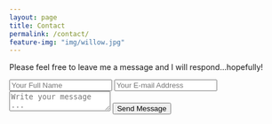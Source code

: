```yaml
---
layout: page
title: Contact
permalink: /contact/
feature-img: "img/willow.jpg"
---
```


Please feel free to leave me a message and I will respond...hopefully!

<form action="https://getsimpleform.com/messages?form_api_token=82e31b1e3477d49a1b80baba107e62f5" method="post">
  <!-- the redirect_to is optional, the form will redirect to the referrer on submission -->
  <input type='hidden' name='redirect_to' value='https://erinworth.github.io/thank-you/' />
  <input type='text' name='name' placeholder='Your Full Name' />
  <input type='email' name='email' placeholder='Your E-mail Address' />
  <textarea name='message' placeholder='Write your message ...'></textarea>
  <input type='submit' value='Send Message' />
</form>
